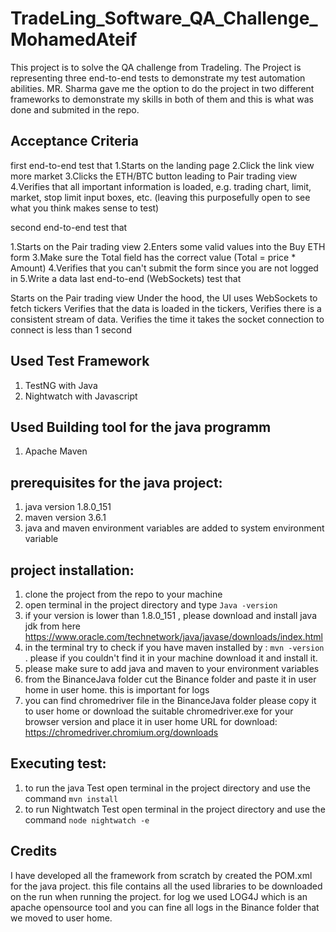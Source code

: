 # TradeLing_Software_QA_Challenge_MohamedAteif

This project is to solve the QA challenge from Tradeling. The Project is representing three end-to-end tests to demonstrate my test automation abilities. MR. Sharma gave me the option to do the project in two different frameworks to demonstrate my skills in both of them and this is what was done and submited in the repo.
## Acceptance Criteria
first end-to-end test that
1.Starts on the landing page
2.Click the link view more market
3.Clicks the ETH/BTC button leading to Pair trading view
4.Verifies that all important information is loaded, e.g. trading chart, limit, market, stop limit input boxes, etc. (leaving this purposefully open to see what you think makes sense to test)

second end-to-end test that

1.Starts on the Pair trading view
2.Enters some valid values into the Buy ETH form
3.Make sure the Total field has the correct value (Total = price * Amount)
4.Verifies that you can't submit the form since you are not logged in
5.Write a data last end-to-end (WebSockets) test that

Starts on the Pair trading view
Under the hood, the UI uses WebSockets to fetch tickers
Verifies that the data is loaded in the tickers,
Verifies there is a consistent stream of data.
Verifies the time it takes the socket connection to connect is less than 1 second

## Used Test Framework

1. TestNG with Java
2. Nightwatch with Javascript

## Used Building tool for the java programm
1. Apache Maven

## prerequisites for the java project:

1. java version 1.8.0_151
2. maven version  3.6.1
3. java and maven environment variables are added to system environment variable


## project installation:
1. clone the project from the repo to your machine
2. open terminal in the project directory and type `Java -version`
3. if your version is lower than 1.8.0_151 , please download and install java jdk from here https://www.oracle.com/technetwork/java/javase/downloads/index.html
4. in the terminal try to check if you have maven installed by : `mvn -version` . please if you couldn't find it in your machine download it and install it.
5. please make sure to add java and maven to your environment variables
6. from the BinanceJava folder cut the Binance folder and paste it in user home in user home. this is important for logs
7. you can find chromedriver file in the BinanceJava folder please copy it to user home or download the suitable chromedriver.exe for your browser version and place it in user home
URL for download: https://chromedriver.chromium.org/downloads

## Executing test:
1. to run the java Test open terminal in the project directory and use the command `mvn install`
2. to run Nightwatch Test open terminal in the project directory and use the command `node nightwatch -e`

## Credits

I have developed all the framework from scratch by created the POM.xml for the java project. this file contains all the used libraries to be downloaded on the run when running the project. for log we used LOG4J which is an apache opensource tool and you can fine all logs in the Binance folder that we moved to user home.
